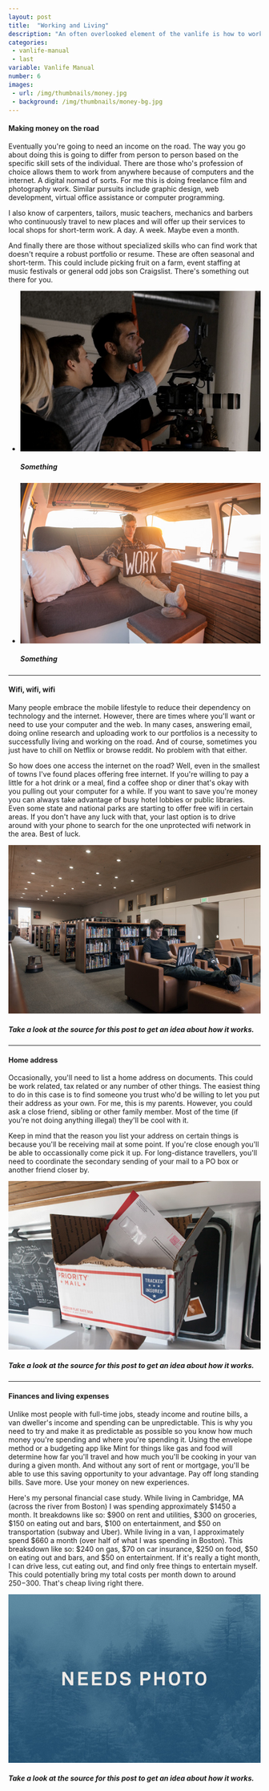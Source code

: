 ```yaml
---
layout: post
title:  "Working and Living"
description: "An often overlooked element of the vanlife is how to work and live in a sustainable fashion. The details differ for everyone, but it's something to consider and plan for nonetheless."
categories:
 - vanlife-manual
 - last
variable: Vanlife Manual
number: 6
images:
 - url: /img/thumbnails/money.jpg
 - background: /img/thumbnails/money-bg.jpg
---
```

#### Making money on the road

Eventually you're going to need an income on the road. The way you go about doing this is going to differ from person to person based on the specific skill sets of the individual. There are those who's profession of choice allows them to work from anywhere because of computers and the internet. A digital nomad of sorts. For me this is doing freelance film and photography work. Similar pursuits include graphic design, web development, virtual office assistance or computer programming.

I also know of carpenters, tailors, music teachers, mechanics and barbers who continuously travel to new places and will offer up their services to local shops for short-term work. A day. A week. Maybe even a month. 

And finally there are those without specialized skills who can find work that doesn't require a robust portfolio or resume. These are often seasonal and short-term. This could include picking fruit on a farm, event staffing at music festivals or general odd jobs son Craigslist. There's something out there for you.

<div class="flexslider article-slider">
<ul class="slides">
  <li>
    <img src="../img/post-images/wl-work.jpg" /><h5>Something</h5>
  </li>
   <li>
    <img src="../img/post-images/wl-work2.jpg" /><h5>Something</h5>
  </li>
</ul>
</div>

<hr />

#### Wifi, wifi, wifi

Many people embrace the mobile lifestyle to reduce their dependency on technology and the internet. However, there are times where you'll want or need to use your computer and the web. In many cases, answering email, doing online research and uploading work to our portfolios is a necessity to successfully living and working on the road. And of course, sometimes you just have to chill on Netflix or browse reddit. No problem with that either.

So how does one access the internet on the road? Well, even in the smallest of towns I've found places offering free internet. If you're willing to pay a little for a hot drink or a meal, find a coffee shop or diner that's okay with you pulling out your computer for a while. If you want to save you're money you can always take advantage of busy hotel lobbies or public libraries. Even some state and national parks are starting to offer free wifi in certain areas. If you don't have any luck with that, your last option is to drive around with your phone to search for the one unprotected wifi network in the area. Best of luck.

<img src="../img/post-images/wl-wifi.jpg" /> 

##### Take a look at the source for this post to get an idea about how it works.

<hr />

#### Home address

Occasionally, you'll need to list a home address on documents. This could be work related, tax related or any number of other things. The easiest thing to do in this case is to find someone you trust who'd be willing to let you put their address as your own. For me, this is my parents. However, you could ask a close friend, sibling or other family member. Most of the time (if you're not doing anything illegal) they'll be cool with it.

Keep in mind that the reason you list your address on certain things is because you'll be receiving mail at some point. If you're close enough you'll be able to occassionally come pick it up. For long-distance travellers, you'll need to coordinate the secondary sending of your mail to a PO box or another friend closer by.

<img src="../img/post-images/wl-address.jpg" /> 

##### Take a look at the source for this post to get an idea about how it works.

<hr />

#### Finances and living expenses

Unlike most people with full-time jobs, steady income and routine bills, a van dweller's income and spending can be unpredictable. This is why you need to try and make it as predictable as possible so you know how much money you're spending and where you're spending it. Using the envelope method or a budgeting app like Mint for things like gas and food will determine how far you'll travel and how much you'll be cooking in your van during a given month. And without any sort of rent or mortgage, you'll be able to use this saving opportunity to your advantage. Pay off long standing bills. Save more. Use your money on new experiences.

Here's my personal financial case study. While living in Cambridge, MA (across the river from Boston) I was spending approximately $1450 a month. It breakdowns like so: $900 on rent and utilities, $300 on groceries, $150 on eating out and bars, $100 on entertainment, and $50 on transportation (subway and Uber). While living in a van, I approximately spend $660 a month (over half of what I was spending in Boston). This breaksdown like so: $240 on gas, $70 on car insurance, $250 on food, $50 on eating out and bars, and $50 on entertainment. If it's really a tight month, I can drive less, cut eating out, and find only free things to entertain myself. This could potentially bring my total costs per month down to around $250-$300. That's cheap living right there.

<img src="../img/thumbnails/test.jpg" /> 

##### Take a look at the source for this post to get an idea about how it works.

